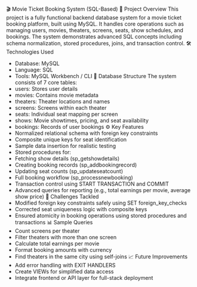🎬 Movie Ticket Booking System (SQL-Based)
📌 Project Overview
This project is a fully functional backend database system for a movie ticket booking platform, built using MySQL. It handles core operations such as managing users, movies, theaters, screens, seats, show schedules, and bookings. The system demonstrates advanced SQL concepts including schema normalization, stored procedures, joins, and transaction control.
🛠️ Technologies Used
- Database: MySQL
- Language: SQL
- Tools: MySQL Workbench / CLI
🧱 Database Structure
The system consists of 7 core tables:
- users: Stores user details
- movies: Contains movie metadata
- theaters: Theater locations and names
- screens: Screens within each theater
- seats: Individual seat mapping per screen
- shows: Movie showtimes, pricing, and seat availability
- bookings: Records of user bookings
⚙️ Key Features
- Normalized relational schema with foreign key constraints
- Composite unique keys for seat identification
- Sample data insertion for realistic testing
- Stored procedures for:
- Fetching show details (sp_getshowdetails)
- Creating booking records (sp_addbookingrecord)
- Updating seat counts (sp_updateseatcount)
- Full booking workflow (sp_processnewbooking)
- Transaction control using START TRANSACTION and COMMIT
- Advanced queries for reporting (e.g., total earnings per movie, average show price)
🚧 Challenges Tackled
- Modified foreign key constraints safely using SET foreign_key_checks
- Corrected seat uniqueness logic with composite keys
- Ensured atomicity in booking operations using stored procedures and transactions
📊 Sample Queries
- Count screens per theater
- Filter theaters with more than one screen
- Calculate total earnings per movie
- Format booking amounts with currency
- Find theaters in the same city using self-joins
📈 Future Improvements
- Add error handling with EXIT HANDLERS
- Create VIEWs for simplified data access
- Integrate frontend or API layer for full-stack deployment
